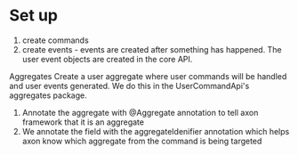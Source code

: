 Set up
=======


1. create commands
2. create events - events are created after something has happened. The user event objects are 
created in the core API.

Aggregates
Create a user aggregate where user commands will be handled and user events generated.
We do this in the UserCommandApi's aggregates package.

1. Annotate the aggregate with @Aggregate annotation to tell axon framework that it is an aggregate
2. We annotate the field with the aggregateIdenifier annotation which helps axon know which aggregate from the command is being targeted
